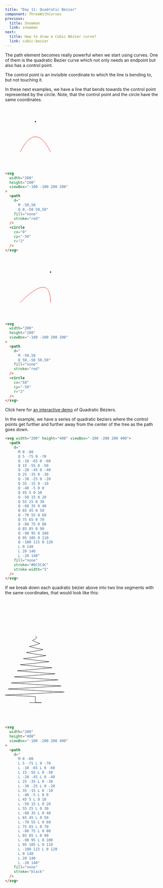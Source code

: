 ```yaml
---
title: "Day 11: Quadratic Bézier"
component: ThreeWithCurves
previous:
  title: Snowman
  link: snowman
next:
  title: How to draw a Cubic Bézier curve?
  link: cubic-bezier
---
```


The path element becomes really powerful when we start using curves. One of them is the quadratic Bezier curve which not only needs an endpoint but also has a control point.

The control point is an invisible coordinate to which the line is bending to, but not touching it.

In these next examples, we have a line that bends towards the control point represented by the circle. Note, that the control point and the circle have the same coordinates.

<div class="grid-200">

  <svg width="200" height="200" viewBox="-100 -100 200 200">
    <path d="M -50,50 Q 0,-50 50,50" fill="none" stroke="red"  />
    <circle cx="0" cy="-50" r="2" />
  </svg>

<!-- prettier-ignore -->
```html
<svg 
  width="200"
  height="200"
  viewBox="-100 -100 200 200"
>
  <path 
    d="
      M -50,50 
      Q 0,-50 50,50" 
    fill="none"
    stroke="red"
  />
  <circle 
    cx="0"
    cy="-50"
    r="2" 
  />
</svg>
```

</div>

<div class="grid-200">

  <svg width="200" height="200" viewBox="-100 -100 200 200">
    <path d="M -50,50 Q 50,-50 50,50" fill="none" stroke="red"  />
    <circle cx="50" cy="-50" r="2" />
  </svg>

<!-- prettier-ignore -->
```html
<svg 
  width="200"
  height="200"
  viewBox="-100 -100 200 200"
>
  <path 
    d="
      M -50,50 
      Q 50,-50 50,50" 
    fill="none"
    stroke="red"
  />
  <circle 
    cx="50"
    cy="-50"
    r="2" 
  />
</svg>
```

</div>

Click here for <a href="https://hunormarton.github.io/svg-curves/quadratic" target="_blank" rel="noopener">an interactive demo</a> of Quadratic Béziers.

In the example, we have a series of quadratic beziers where the control points get further and further away from the center of the tree as the path goes down.

<div class="code-flex">

```html
<svg width="200" height="400" viewBox="-100 -200 200 400">
  <path
    d="
      M 0 -80
      Q 5 -75 0 -70
      Q -10 -65 0 -60
      Q 15 -55 0 -50
      Q -20 -45 0 -40
      Q 25 -35 0 -30
      Q -30 -25 0 -20
      Q 35 -15 0 -10
      Q -40 -5 0 0
      Q 45 5 0 10
      Q -50 15 0 20
      Q 55 25 0 30
      Q -60 35 0 40
      Q 65 45 0 50
      Q -70 55 0 60
      Q 75 65 0 70
      Q -80 75 0 80
      Q 85 85 0 90
      Q -90 95 0 100
      Q 95 105 0 110
      Q -100 115 0 120
      L 0 140
      L 20 140
      L -20 140"
    fill="none"
    stroke="#0C5C4C"
    stroke-width="5"
  />
</svg>
```

</div>

If we break down each quadratic bézier above into two line segments with the same coordinates, that would look like this:

<div class="grid-200">

  <svg width="200" height="400" viewBox="-100 -200 200 400">
    <path d="
      M 0 -80
      L 5 -75 L 0 -70
      L -10 -65 L 0 -60
      L 15 -55 L 0 -50
      L -20 -45 L 0 -40
      L 25 -35 L 0 -30
      L -30 -25 L 0 -20
      L 35 -15 L 0 -10
      L -40 -5 L 0 0
      L 45 5 L 0 10
      L -50 15 L 0 20
      L 55 25 L 0 30
      L -60 35 L 0 40
      L 65 45 L 0 50
      L -70 55 L 0 60
      L 75 65 L 0 70
      L -80 75 L 0 80
      L 85 85 L 0 90
      L -90 95 L 0 100
      L 95 105 L 0 110
      L -100 115 L 0 120
      L 0 140
      L 20 140
      L -20 140" fill="none" stroke="black"  />
  </svg>

<!-- prettier-ignore -->
```html
<svg 
  width="200"
  height="400"
  viewBox="-100 -200 200 400"
>
  <path 
    d="
      M 0 -80
      L 5 -75 L 0 -70
      L -10 -65 L 0 -60
      L 15 -55 L 0 -50
      L -20 -45 L 0 -40
      L 25 -35 L 0 -30
      L -30 -25 L 0 -20
      L 35 -15 L 0 -10
      L -40 -5 L 0 0
      L 45 5 L 0 10
      L -50 15 L 0 20
      L 55 25 L 0 30
      L -60 35 L 0 40
      L 65 45 L 0 50
      L -70 55 L 0 60
      L 75 65 L 0 70
      L -80 75 L 0 80
      L 85 85 L 0 90
      L -90 95 L 0 100
      L 95 105 L 0 110
      L -100 115 L 0 120
      L 0 140
      L 20 140
      L -20 140"
    fill="none"
    stroke="black"
  />
</svg>
```

</div>
